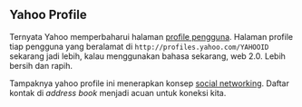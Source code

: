 ## Yahoo Profile

Ternyata Yahoo memperbaharui halaman [profile pengguna](http://profiles.yahoo.com). Halaman profile tiap pengguna yang beralamat di `http://profiles.yahoo.com/YAHOOID` sekarang jadi lebih, kalau menggunakan bahasa sekarang, web 2.0. Lebih bersih dan rapih.

Tampaknya yahoo profile ini menerapkan konsep [social networking](http://en.wikipedia.org/wiki/Social_networking). Daftar kontak di _address book_ menjadi acuan untuk koneksi kita.

<!-- {"time": "2008-10-18 18:48:09", "title": "Yahoo Profile"} -->
